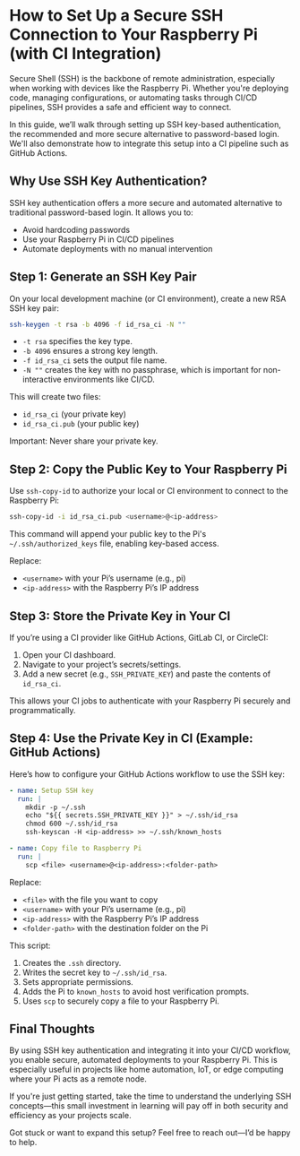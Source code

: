# How to Set Up a Secure SSH Connection to Your Raspberry Pi (with CI Integration)

Secure Shell (SSH) is the backbone of remote administration, especially when working with devices like the Raspberry Pi. Whether you're deploying code, managing configurations, or automating tasks through CI/CD pipelines, SSH provides a safe and efficient way to connect.

In this guide, we’ll walk through setting up SSH key-based authentication, the recommended and more secure alternative to password-based login. We'll also demonstrate how to integrate this setup into a CI pipeline such as GitHub Actions.

## Why Use SSH Key Authentication?

SSH key authentication offers a more secure and automated alternative to traditional password-based login. It allows you to:

- Avoid hardcoding passwords
- Use your Raspberry Pi in CI/CD pipelines
- Automate deployments with no manual intervention

## Step 1: Generate an SSH Key Pair

On your local development machine (or CI environment), create a new RSA SSH key pair:

```bash
ssh-keygen -t rsa -b 4096 -f id_rsa_ci -N ""
```

- `-t rsa` specifies the key type.
- `-b 4096` ensures a strong key length.
- `-f id_rsa_ci` sets the output file name.
- `-N ""` creates the key with no passphrase, which is important for non-interactive environments like CI/CD.

This will create two files:

- `id_rsa_ci` (your private key)
- `id_rsa_ci.pub` (your public key)

Important: Never share your private key.

## Step 2: Copy the Public Key to Your Raspberry Pi

Use `ssh-copy-id` to authorize your local or CI environment to connect to the Raspberry Pi:

```bash
ssh-copy-id -i id_rsa_ci.pub <username>@<ip-address>
```

This command will append your public key to the Pi's `~/.ssh/authorized_keys` file, enabling key-based access.

Replace:

- `<username>` with your Pi’s username (e.g., pi)
- `<ip-address>` with the Raspberry Pi’s IP address

## Step 3: Store the Private Key in Your CI

If you’re using a CI provider like GitHub Actions, GitLab CI, or CircleCI:

1. Open your CI dashboard.
2. Navigate to your project’s secrets/settings.
3. Add a new secret (e.g., `SSH_PRIVATE_KEY`) and paste the contents of `id_rsa_ci`.

This allows your CI jobs to authenticate with your Raspberry Pi securely and programmatically.

## Step 4: Use the Private Key in CI (Example: GitHub Actions)

Here’s how to configure your GitHub Actions workflow to use the SSH key:

```yaml
- name: Setup SSH key
  run: |
    mkdir -p ~/.ssh
    echo "${{ secrets.SSH_PRIVATE_KEY }}" > ~/.ssh/id_rsa
    chmod 600 ~/.ssh/id_rsa
    ssh-keyscan -H <ip-address> >> ~/.ssh/known_hosts

- name: Copy file to Raspberry Pi
  run: |
    scp <file> <username>@<ip-address>:<folder-path>
```

Replace:

- `<file>` with the file you want to copy
- `<username>` with your Pi’s username (e.g., pi)
- `<ip-address>` with the Raspberry Pi’s IP address
- `<folder-path>` with the destination folder on the Pi

This script:

1. Creates the `.ssh` directory.
2. Writes the secret key to `~/.ssh/id_rsa`.
3. Sets appropriate permissions.
4. Adds the Pi to `known_hosts` to avoid host verification prompts.
5. Uses `scp` to securely copy a file to your Raspberry Pi.

## Final Thoughts

By using SSH key authentication and integrating it into your CI/CD workflow, you enable secure, automated deployments to your Raspberry Pi. This is especially useful in projects like home automation, IoT, or edge computing where your Pi acts as a remote node.

If you're just getting started, take the time to understand the underlying SSH concepts—this small investment in learning will pay off in both security and efficiency as your projects scale.

Got stuck or want to expand this setup? Feel free to reach out—I’d be happy to help.
